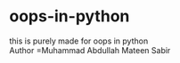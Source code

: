 # oops-in-python
this is purely made for oops in python
<br>
Author =Muhammad Abdullah Mateen Sabir

